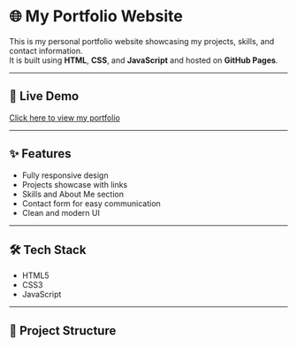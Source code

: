 # 🌐 My Portfolio Website

This is my personal portfolio website showcasing my projects, skills, and contact information.  
It is built using **HTML**, **CSS**, and **JavaScript** and hosted on **GitHub Pages**.

---

## 🚀 Live Demo
[Click here to view my portfolio](https://cloudvity23.github.io)

---

## ✨ Features
- Fully responsive design
- Projects showcase with links
- Skills and About Me section
- Contact form for easy communication
- Clean and modern UI

---

## 🛠 Tech Stack
- HTML5
- CSS3
- JavaScript

---

## 📂 Project Structure
